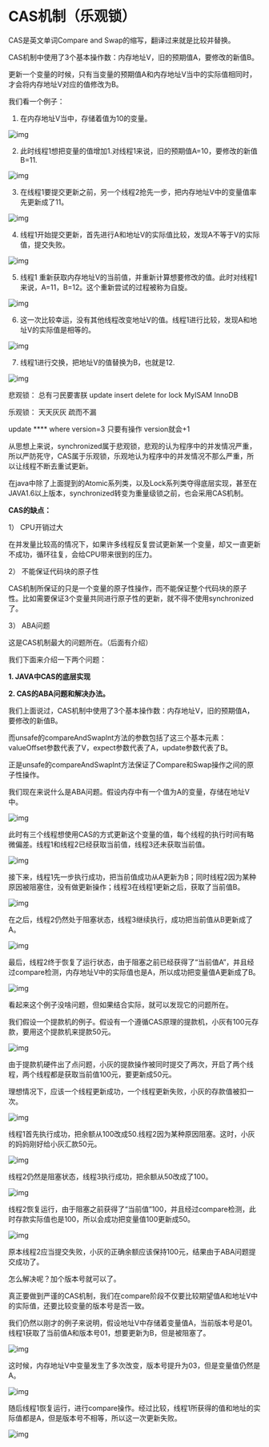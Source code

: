 # CAS机制（乐观锁） 

CAS是英文单词Compare and Swap的缩写，翻译过来就是比较并替换。

CAS机制中使用了3个基本操作数：内存地址V，旧的预期值A，要修改的新值B。

更新一个变量的时候，只有当变量的预期值A和内存地址V当中的实际值相同时，才会将内存地址V对应的值修改为B。

我们看一个例子：

1. 在内存地址V当中，存储着值为10的变量。

![img](pic\ca1.jpg)

2. 此时线程1想把变量的值增加1.对线程1来说，旧的预期值A=10，要修改的新值B=11.

![img](pic/ca2.jpg)

3. 在线程1要提交更新之前，另一个线程2抢先一步，把内存地址V中的变量值率先更新成了11。

![img](pic\ca3.jpg)

4. 线程1开始提交更新，首先进行A和地址V的实际值比较，发现A不等于V的实际值，提交失败。

![img](pic\ca4.jpg)

5. 线程1 重新获取内存地址V的当前值，并重新计算想要修改的值。此时对线程1来说，A=11，B=12。这个重新尝试的过程被称为自旋。

![img](pic\ca5.jpg)

6. 这一次比较幸运，没有其他线程改变地址V的值。线程1进行比较，发现A和地址V的实际值是相等的。

![img](pic\ca6.jpg)

7. 线程1进行交换，把地址V的值替换为B，也就是12.

![img](pic\ca7.jpg)

悲观锁： 总有刁民要害朕    update  insert  delete  for lock  MyISAM  InnoDB

乐观锁： 天天灰灰 疏而不漏

update ****   where version=3    只要有操作   version就会+1

从思想上来说，synchronized属于悲观锁，悲观的认为程序中的并发情况严重，所以严防死守，CAS属于乐观锁，乐观地认为程序中的并发情况不那么严重，所以让线程不断去重试更新。

在java中除了上面提到的Atomic系列类，以及Lock系列类夺得底层实现，甚至在JAVA1.6以上版本，synchronized转变为重量级锁之前，也会采用CAS机制。

**CAS的缺点：**

1） CPU开销过大

在并发量比较高的情况下，如果许多线程反复尝试更新某一个变量，却又一直更新不成功，循环往复，会给CPU带来很到的压力。

2） 不能保证代码块的原子性

CAS机制所保证的只是一个变量的原子性操作，而不能保证整个代码块的原子性。比如需要保证3个变量共同进行原子性的更新，就不得不使用synchronized了。

3） ABA问题

这是CAS机制最大的问题所在。（后面有介绍）

 

我们下面来介绍一下两个问题：

**1. JAVA中CAS的底层实现**

**2. CAS的ABA问题和解决办法。**



我们上面说过，CAS机制中使用了3个基本操作数：内存地址V，旧的预期值A，要修改的新值B。

而unsafe的compareAndSwapInt方法的参数包括了这三个基本元素：valueOffset参数代表了V，expect参数代表了A，update参数代表了B。

正是unsafe的compareAndSwapInt方法保证了Compare和Swap操作之间的原子性操作。

我们现在来说什么是ABA问题。假设内存中有一个值为A的变量，存储在地址V中。

![img](pic\ca9.jpg)

此时有三个线程想使用CAS的方式更新这个变量的值，每个线程的执行时间有略微偏差。线程1和线程2已经获取当前值，线程3还未获取当前值。

![img](pic\ca10.jpg)

接下来，线程1先一步执行成功，把当前值成功从A更新为B；同时线程2因为某种原因被阻塞住，没有做更新操作；线程3在线程1更新之后，获取了当前值B。

![img](pic\ca11.jpg)

在之后，线程2仍然处于阻塞状态，线程3继续执行，成功把当前值从B更新成了A。

![img](pic\ca12.jpg)

最后，线程2终于恢复了运行状态，由于阻塞之前已经获得了“当前值A”，并且经过compare检测，内存地址V中的实际值也是A，所以成功把变量值A更新成了B。

![img](pic\ca13.jpg)

看起来这个例子没啥问题，但如果结合实际，就可以发现它的问题所在。

我们假设一个提款机的例子。假设有一个遵循CAS原理的提款机，小灰有100元存款，要用这个提款机来提款50元。

![img](pic\ca14.png)

由于提款机硬件出了点问题，小灰的提款操作被同时提交了两次，开启了两个线程，两个线程都是获取当前值100元，要更新成50元。

理想情况下，应该一个线程更新成功，一个线程更新失败，小灰的存款值被扣一次。

![img](pic\ca15.png)

线程1首先执行成功，把余额从100改成50.线程2因为某种原因阻塞。这时，小灰的妈妈刚好给小灰汇款50元。

![img](pic\ca16.png)

线程2仍然是阻塞状态，线程3执行成功，把余额从50改成了100。

![img](pic\ca17.png)

线程2恢复运行，由于阻塞之前获得了“当前值”100，并且经过compare检测，此时存款实际值也是100，所以会成功把变量值100更新成50。

![img](pic\ca18.png)

原本线程2应当提交失败，小灰的正确余额应该保持100元，结果由于ABA问题提交成功了。

怎么解决呢？加个版本号就可以了。

真正要做到严谨的CAS机制，我们在compare阶段不仅要比较期望值A和地址V中的实际值，还要比较变量的版本号是否一致。

我们仍然以刚才的例子来说明，假设地址V中存储着变量值A，当前版本号是01。线程1获取了当前值A和版本号01，想要更新为B，但是被阻塞了。

![img](pic\ca19.jpg)

这时候，内存地址V中变量发生了多次改变，版本号提升为03，但是变量值仍然是A。

![img](pic\ca20.jpg)

随后线程1恢复运行，进行compare操作。经过比较，线程1所获得的值和地址的实际值都是A，但是版本号不相等，所以这一次更新失败。

![img](pic\ca21.jpg)

 